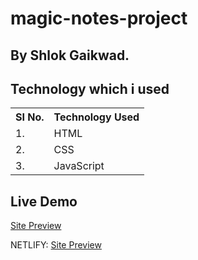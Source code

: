 # magic-notes-project

## By Shlok Gaikwad.

## Technology which i used
<table>
    <tr>
        <th>
            SI No.
            </th>
                <th>
            Technology Used
            </th>
    </tr>
    <tr>
        <td>
            1.
        </td>
        <td>
            HTML
        </td>
    </tr>
    <tr>
        <td>
            2.
        </td>
        <td>
            CSS
        </td>
    </tr>
    <tr>
        <td>
            3.
        </td>
        <td>
            JavaScript
        </td>
    </tr>
    
 </table>
 
 ## Live Demo
 
 <a href="https://shlokgaikwad.github.io/magic-notes-project/">Site Preview</a>
 
 NETLIFY: <a href="https://fascinating-piroshki-238e00.netlify.app/">Site Preview</a>

